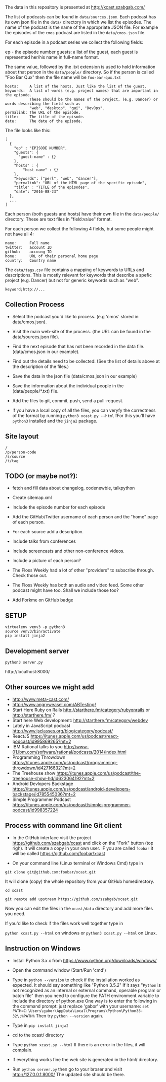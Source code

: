 The data in this repository is presented at http://xcast.szabgab.com/

The list of podcasts can be found in ```data/sources.json```.
Each podcast has its own json file in the ```data/``` directory in which we list the episodes.
The name of the podcast is the name of the appropriate JSON file.
For example the episodes of the ```cmos``` podcast are listed in the ```data/cmos.json``` file.

For each episode in a podcast series we collect the following fields:

ep - the episode number
guests:   a list of the guest, each guest is represented her/his name in full-name  format.

The same value, followed by the .txt extension is used to hold information about that person
in the ```data/people/``` directory.
So if the person is called "Foo Bar Qux" then the file name will be ```foo-bar-qux.txt```

```
hosts:     A list of the hosts. Just like the list of the guest.
keywords:  A list of words (e.g. project names) that are important in the episode.
           These should be the names of the project, (e.g. Dancer) or words describing the field such as
           "web", "desktop", "gui", "DevOps".
permalink: The URL of the episode.
title:     The title of the episode.
date:      The date of the episode.
```

The file looks like this:

```
[
  {
    "ep" : "EPISODE NUMBER",
    "guests": {
      "guest-name" : {}
    },
    "hosts" : {
        "host-name" : {}
    },
    "keywords": ["perl", "web", "dancer"],
    "permalink": "URL of the HTML page of the specific episode",
    "title" : "TITLE of the episodes",
    "date": "2016-08-23"
  },
  ...
]
```

Each person (both guests and hosts) have their own file in the ```data/people/``` directory.
These are text files in "field:value" format.

For each person we collect the following 4 fields, but some people might not have all 4:

```
name:      Full name
twitter:   account ID
github:    accoung ID
home:      URL of their personal home page
country:   Country name
```

The ```data/tags.csv``` file contains a mapping of keywords to URLs and descriptions.
This is mostly relevant for keywords that describe a spefic project (e.g. Dancer)
but not for generic keywords such as "web".

```
keyword;http://...
```

Collection Process
-------------------
* Select the podcast you'd like to process. (e.g 'cmos' stored in data/cmos.json).
* Visit the main web-site of the process. (the URL can be found in the data/sources.json file).
* Find the next episode that has not been recorded in the data file. (data/cmos.json in our example).
* Find out the details need to be collected. (See the list of details above at the description of the files.)
* Save the data in the json file (data/cmos.json in our example)
* Save the information about the individual people in the (data/people/*.txt) file.
* Add the files to git, commit, push, send a pull-request.

* If you have a local copy of all the files, you can veryfy the correctness of
the format by running ```python3 xcast.py --html``` fFor this you'll have ```python3```
installed and the ```jinja2``` package.


Site layout
------------
```
/
/p/person-code
/s/source
/t/tag
```

TODO (or maybe not?):
-----------------------
* fetch and fill data about changelog, codenewbie, talkpython
* Create sitemap.xml

* Include the episode number for each episode
* Add the GitHub/Twitter username of each person and the "home" page of each person.
* For each source add a description.
* Include talks from conferences
* Include screencasts and other non-conference videos.
* Include a picture of each person?
* The Floss Weekly had a lot of other "providers" to subscribe through. Check those out.
* The Floss Weekly has both an audio and video feed. Some other podcast might have too. Shall we include those too?
* Add Forkme on GitHub badge


SETUP
------
```
virtualenv venv3 -p python3
source venv3/bin/activate
pip install jinja2
```

Development server
-------------------
```python3 server.py```

http://localhost:8000/


Other sources we might add
----------------------------
* http://www.meta-cast.com/
* http://www.angryweasel.com/ABTesting/
* Start Here Ruby on Rails http://starthere.fm/category/rubyonrails   or http://starthere.fm/ ?
* Start here Web development: http://starthere.fm/category/webdev
* Lately in JavaScript podcast http://www.jsclasses.org/blog/category/podcast/
* ReactJS https://itunes.apple.com/us/podcast/react-podcast/id995869265?mt=2
* IBM Rational talks to you http://www-01.ibm.com/software/rational/podcasts/2014/index.html
* Programming Throwdown https://itunes.apple.com/us/podcast/programming-throwdown/id427166321?mt=2
* The Treehouse show https://itunes.apple.com/us/podcast/the-treehouse-show-hd/id623064192?mt=2
* Android Devlopers Backstage https://itunes.apple.com/us/podcast/android-developers-backstage/id785545036?mt=2
* Simple Programmer Podcast https://itunes.apple.com/us/podcast/simple-programmer-podcast/id998357224




Process with command line Git client
----------------------------
* In the GitHub interface visit the project https://github.com/szabgab/xcast and click on the "Fork" button (top righ).
It will create a copy in your own user. IF you are called ```foobar``` it will be called https://github.com/foobar/xcast

* On your command line (Linux terminal or Windows Cmd) type in

```git clone git@github.com:foobar/xcast.git```

It will clone (copy) the whole repository from your GitHub homedirectory.

```cd xcast```

```git remote add upstream https://github.com/szabgab/xcast.git```

Now you can edit the files in the ```xcast/data``` directory and add more files you need.

If you'd like to check if the files work well together type in

```python xcast.py --html``` on windows or ```python3 xcast.py --html``` on Linux.



Instruction on Windows
----------------------
* Install Python 3.x.x from https://www.python.org/downloads/windows/
* Open the command window (Start/Run 'cmd')
* Type in ```python --version``` to check if the installation worked as expected. It should say something like "Python 3.5.2"
  If it says "`Python` is not recognized as an internal or external command, operable program or batch file"
  then you need to configure the PATH environment variable to include the directory of python.exe
  One way is to enter the following in the command prompt: just replace 'gabor' with your username:
  ```set PATH=C:\Users\gabor\AppData\Local\Programs\Python\Python35-32\;%PATH%```
  Then try ```python --version``` again.

* Type in ```pip install jinja2```
* cd to the xcast/ directory 
* Type ```python xcast.py --html```   If there is an error in the files, it will complain.
* If everything works fine the web site is generated in the html/ directory.
* Run ```python server.py``` then go to your broser and visit http://127.0.0.1:8000/  The updated site should be there.






